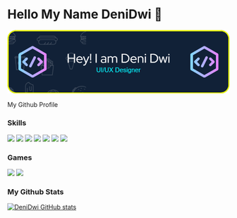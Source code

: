 # Hello My Name DeniDwi 👻

![DeniDwi](img/profile.png)

My Github Profile

### Skills

<img src="https://img.shields.io/badge/Figma-F24E1E?style=for-the-badge&logo=figma&logoColor=white" />
<img src="https://img.shields.io/badge/Flutter-02569B?style=for-the-badge&logo=flutter&logoColor=white" />
<img src="https://img.shields.io/badge/Dart-0175C2?style=for-the-badge&logo=dart&logoColor=white" />
<img src="https://img.shields.io/badge/HTML5-E34F26?style=for-the-badge&logo=html5&logoColor=white" />
<img src="https://img.shields.io/badge/CSS3-1572B6?style=for-the-badge&logo=css3&logoColor=white" />
<img src="https://img.shields.io/badge/JavaScript-323330?style=for-the-badge&logo=javascript&logoColor=F7DF1E" />
<img src="https://img.shields.io/badge/Python-FFD43B?style=for-the-badge&logo=python&logoColor=blue" />

### Games

<img src="https://img.shields.io/badge/Steam-000000?style=for-the-badge&logo=steam&logoColor=white" />

<img src="https://img.shields.io/badge/Epic%20Games-313131?style=for-the-badge&logo=Epic%20Games&logoColor=white" />

### My Github Stats

[![DeniDwi GitHub stats](https://github-readme-stats.vercel.app/api?username=DeniDwi&show_icons=true&theme=blueberry)
](https://github.com/anuraghazra/github-readme-stats)
